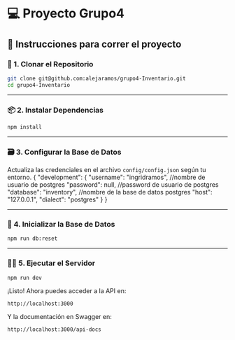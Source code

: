 # 💻 Proyecto Grupo4

## 📝 Instrucciones para correr el proyecto

### 📂 1. Clonar el Repositorio
```bash
git clone git@github.com:alejaramos/grupo4-Inventario.git
cd grupo4-Inventario
```

---

### 📦 2. Instalar Dependencias
```bash
npm install
```

---

### 🗃️ 3. Configurar la Base de Datos
Actualiza las credenciales en el archivo `config/config.json` según tu entorno. 
{
  "development": {
    "username": "ingridramos", //nombre de usuario de postgres
    "password": null, //password de usuario de postgres
    "database": "inventory", //nombre de la base de datos postgres
    "host": "127.0.0.1",
    "dialect": "postgres"
  }
}

---

### 🚀 4. Inicializar la Base de Datos
```bash
npm run db:reset
```

---

### 🏃‍♂️ 5. Ejecutar el Servidor
```bash
npm run dev
```


¡Listo! Ahora puedes acceder a la API en:
```
http://localhost:3000
```

Y la documentación en Swagger en:
```
http://localhost:3000/api-docs
```
